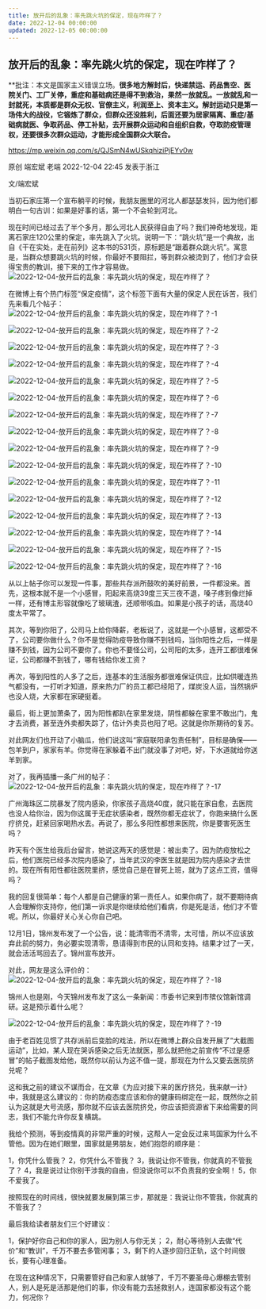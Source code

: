 ```yaml
---
title: 放开后的乱象：率先跳火坑的保定，现在咋样了？
date: 2022-12-04 00:00:00
updated: 2022-12-05 00:00:00
---
```


## 放开后的乱象：率先跳火坑的保定，现在咋样了？

**批注：本文是国家主义错误立场。**很多地方解封后，快递禁运、药品售空、医院关门、工厂关停，重症和基础病还是得不到救治，果然一放就乱。一放就乱和一封就死，本质都是群众无权、官僚主义，利润至上、资本主义。解封运动只是第一场伟大的战役，它锻炼了群众，但群众还没胜利，后面还要为居家隔离、重症/基础病就医、争取药品、停工补贴，去开展群众运动和自组织自救，夺取防疫管理权，还要很多次群众运动，才能形成全国群众大联合。**

https://mp.weixin.qq.com/s/QJSmN4wUSkqhiziPjEYv0w

原创 端宏斌 老端 2022-12-04 22:45 发表于浙江

文/端宏斌

当初石家庄第一个宣布躺平的时候，我朋友圈里的河北人都瑟瑟发抖，因为他们都明白一句古训：如果是好事的话，第一个不会轮到河北。

现在时间已经过去了半个多月，那么河北人民获得自由了吗？我们神奇地发现，距离石家庄120公里的保定，率先跳入了火坑。说明一下：“跳火坑”是一个典故，出自《干在实处，走在前列》这本书的531页，原标题是“跟着群众跳火坑”。寓意是，当群众想要跳火坑的时候，你最好不要阻拦，等到群众被烫到了，他们才会获得宝贵的教训，接下来的工作才容易做。
![2022-12-04-放开后的乱象：率先跳火坑的保定，现在咋样了？](assets/2022-12-04-放开后的乱象：率先跳火坑的保定，现在咋样了？.png)

在微博上有个热门标签“保定疫情”，这个标签下面有大量的保定人民在诉苦，我们先来看几个帖子：
![2022-12-04-放开后的乱象：率先跳火坑的保定，现在咋样了？-1](assets/2022-12-04-放开后的乱象：率先跳火坑的保定，现在咋样了？-1.png)

![2022-12-04-放开后的乱象：率先跳火坑的保定，现在咋样了？-2](assets/2022-12-04-放开后的乱象：率先跳火坑的保定，现在咋样了？-2.png)

![2022-12-04-放开后的乱象：率先跳火坑的保定，现在咋样了？-3](assets/2022-12-04-放开后的乱象：率先跳火坑的保定，现在咋样了？-3.png)

![2022-12-04-放开后的乱象：率先跳火坑的保定，现在咋样了？-4](assets/2022-12-04-放开后的乱象：率先跳火坑的保定，现在咋样了？-4.png)

![2022-12-04-放开后的乱象：率先跳火坑的保定，现在咋样了？-5](assets/2022-12-04-放开后的乱象：率先跳火坑的保定，现在咋样了？-5.png)

![2022-12-04-放开后的乱象：率先跳火坑的保定，现在咋样了？-6](assets/2022-12-04-放开后的乱象：率先跳火坑的保定，现在咋样了？-6.png)

![2022-12-04-放开后的乱象：率先跳火坑的保定，现在咋样了？-7](assets/2022-12-04-放开后的乱象：率先跳火坑的保定，现在咋样了？-7.png)

![2022-12-04-放开后的乱象：率先跳火坑的保定，现在咋样了？-8](assets/2022-12-04-放开后的乱象：率先跳火坑的保定，现在咋样了？-8.png)

![2022-12-04-放开后的乱象：率先跳火坑的保定，现在咋样了？-9](assets/2022-12-04-放开后的乱象：率先跳火坑的保定，现在咋样了？-9.png)

![2022-12-04-放开后的乱象：率先跳火坑的保定，现在咋样了？-10](assets/2022-12-04-放开后的乱象：率先跳火坑的保定，现在咋样了？-10.png)

![2022-12-04-放开后的乱象：率先跳火坑的保定，现在咋样了？-11](assets/2022-12-04-放开后的乱象：率先跳火坑的保定，现在咋样了？-11.png)

![2022-12-04-放开后的乱象：率先跳火坑的保定，现在咋样了？-12](assets/2022-12-04-放开后的乱象：率先跳火坑的保定，现在咋样了？-12.png)

![2022-12-04-放开后的乱象：率先跳火坑的保定，现在咋样了？-13](assets/2022-12-04-放开后的乱象：率先跳火坑的保定，现在咋样了？-13.png)

![2022-12-04-放开后的乱象：率先跳火坑的保定，现在咋样了？-14](assets/2022-12-04-放开后的乱象：率先跳火坑的保定，现在咋样了？-14.png)

![2022-12-04-放开后的乱象：率先跳火坑的保定，现在咋样了？-15](assets/2022-12-04-放开后的乱象：率先跳火坑的保定，现在咋样了？-15.png)

![2022-12-04-放开后的乱象：率先跳火坑的保定，现在咋样了？-16](assets/2022-12-04-放开后的乱象：率先跳火坑的保定，现在咋样了？-16.png)

从以上帖子你可以发现一件事，那些共存派所鼓吹的美好前景，一件都没来。首先，这根本就不是一个小感冒，阳起来高烧39度三天三夜不退，嗓子疼到像烂掉一样，还有博主形容就像吃了玻璃渣，还顺带咳血。如果是小孩子的话，高烧40度太平常了。

其次，等到你阳了，公司马上给你降薪，老板说了，这就是一个小感冒，这都受不了，公司要你做什么？你不是觉得防疫导致你赚不到钱吗，当你阳性之后，一样是赚不到钱，因为公司不要你了。你也不要怪公司，公司阳的太多，连开工都很难保证，公司都赚不到钱了，哪有钱给你发工资？

再次，等到阳性的人多了之后，连基本的生活服务都很难保证供应，比如供暖连热气都没有，一打听才知道，原来热力厂的员工都已经阳了，煤炭没人运，当然锅炉也没人烧，大家都在家硬挺着。

最后，街上更加萧条了，因为阳性都趴在家里发烧，阴性都躲在家里不敢出门，鬼才去消费，甚至连外卖都失踪了，估计外卖员也阳了吧。这就是你所期待的复苏。

对此网友们也开动了小脑瓜，他们说这叫“家庭联阳承包责任制”，目标是确保——包羊到户，家家有羊。你觉得在家躲着不出门就没事了对吧，好，下水道就给你送羊到家。

对了，我再插播一条广州的帖子：
![2022-12-04-放开后的乱象：率先跳火坑的保定，现在咋样了？-17](assets/2022-12-04-放开后的乱象：率先跳火坑的保定，现在咋样了？-17.png)

广州海珠区二院暴发了院内感染，你家孩子高烧40度，就只能在家自愈，去医院也没人给你治，因为你这属于无症状感染者，既然你都无症状了，你跑来搞什么医疗挤兑，赶紧回家喝热水去。再说了，那么多阳性都想来医院，你是要害死医生吗？

昨天有个医生给我后台留言，她说这两天的感觉是：被出卖了。因为防疫放松之后，他们医院已经多次院内感染了，当年武汉的李医生就是因为院内感染才去世的。现在所有阳性都往医院里挤，感觉自己是在冒死上班，就为了这点工资，值得吗？

我的回复很简单：每个人都是自己健康的第一责任人。如果你病了，就不要期待病人会理解你支持你，他们第一诉求是你继续给他们看病，你是死是活，他们才不管呢。所以，你最好关心关心你自己吧。

12月1日，锦州发布发了一个公告，说：能清零而不清零，太可惜，所以不应该放弃此前的努力，务必要实现清零，恳请得到市民的认同和支持。结果才过了一天，就会活活骂回去了。锦州宣布放开。

对此，网友是这么评价的：
![2022-12-04-放开后的乱象：率先跳火坑的保定，现在咋样了？-18](assets/2022-12-04-放开后的乱象：率先跳火坑的保定，现在咋样了？-18.png)

锦州人也是刚，今天锦州发布发了这么一条新闻：市委书记来到市殡仪馆新馆调研。这是预示着什么呢？

![2022-12-04-放开后的乱象：率先跳火坑的保定，现在咋样了？-19](assets/2022-12-04-放开后的乱象：率先跳火坑的保定，现在咋样了？-19.png)

由于老百姓见惯了共存派前后变脸的戏法，所以在微博上群众自发开展了“大截图运动”，比如，某人现在哭诉感染之后无法就医，那么就把他之前宣传“不过是感冒”的帖子截图发给他，既然你以前认为这不值一提，那现在为什么又要去医院挤兑呢？

这和我之前的建议不谋而合，在文章《为应对接下来的医疗挤兑，我来献一计》中，我就是这么建议的：你的防疫态度应该和你的健康码绑定在一起，既然你之前认为这就是大号流感，那你就不应该去医院挤兑，你应该把资源省下来给需要的同志，我们不能允许你反复横跳。

我给个预测，等到疫情真的非常严重的时候，这帮人一定会反过来骂国家为什么不管他。因为在她们眼里，国家就是男朋友，她们抱怨的顺序是：

1，你凭什么管我？
2，你凭什么不管我？
3，我说让你不管我，你就真的不管我了？
4，我是说过让你别干涉我的自由，但没说你可以不负责我的安全啊！
5，你不爱我了。

按照现在的时间线，很快就要发展到第三步，那就是：我说让你不管我，你就真的不管我了？

最后我给读者朋友们三个好建议：

1，保护好你自己和你的家人，因为别人与你无关；
2，耐心等待别人去做“代价”和“教训”，千万不要去多管闲事；
3，剩下的人逐步回归正轨，这个时间很长，要有心理准备。

在现在这种情况下，只需要管好自己和家人就够了，千万不要圣母心爆棚去管别人，别人是死是活那是他们的事，你没有能力去拯救别人，连国家都没有这个能力，何况你？
